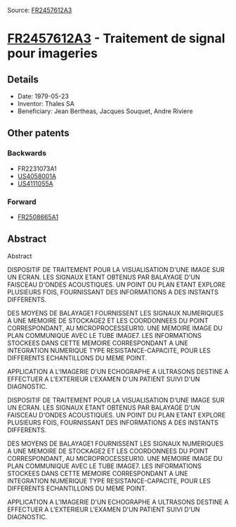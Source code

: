 Source: [FR2457612A3](https://patents.google.com/patent/FR2457612A3)

# [FR2457612A3](FR2457612A3.md) - Traitement de signal pour imageries

## Details

* Date: 1979-05-23
* Inventor: Thales SA
* Beneficiary: Jean Bertheas, Jacques Souquet, Andre Riviere

## Other patents

### Backwards
 * FR2231073A1
 * [US4058001A](US4058001A.md)
 * [US4111055A](US4111055A.md)
### Forward
 * [FR2508665A1](FR2508665A1.md)
## Abstract

Abstract

DISPOSITIF DE TRAITEMENT POUR LA VISUALISATION D'UNE IMAGE SUR UN ECRAN. LES SIGNAUX ETANT OBTENUS PAR BALAYAGE D'UN FAISCEAU D'ONDES ACOUSTIQUES. UN POINT DU PLAN ETANT EXPLORE PLUSIEURS FOIS, FOURNISSANT DES INFORMATIONS A DES INSTANTS DIFFERENTS.</P><P>DES MOYENS DE BALAYAGE1 FOURNISSENT LES SIGNAUX NUMERIQUES A UNE MEMOIRE DE STOCKAGE2 ET LES COORDONNEES DU POINT CORRESPONDANT, AU MICROPROCESSEUR10. UNE MEMOIRE IMAGE DU PLAN COMMUNIQUE AVEC LE TUBE IMAGE7. LES INFORMATIONS STOCKEES DANS CETTE MEMOIRE CORRESPONDANT A UNE INTEGRATION NUMERIQUE TYPE RESISTANCE-CAPACITE, POUR LES DIFFERENTS ECHANTILLONS DU MEME POINT.</P><P>APPLICATION A L'IMAGERIE D'UN ECHOGRAPHE A ULTRASONS DESTINE A EFFECTUER A L'EXTERIEUR L'EXAMEN D'UN PATIENT SUIVI D'UN DIAGNOSTIC.



DISPOSITIF DE TRAITEMENT POUR LA VISUALISATION D'UNE IMAGE SUR UN ECRAN. LES SIGNAUX ETANT OBTENUS PAR BALAYAGE D'UN FAISCEAU D'ONDES ACOUSTIQUES. UN POINT DU PLAN ETANT EXPLORE PLUSIEURS FOIS, FOURNISSANT DES INFORMATIONS A DES INSTANTS DIFFERENTS.</P><P>DES MOYENS DE BALAYAGE1 FOURNISSENT LES SIGNAUX NUMERIQUES A UNE MEMOIRE DE STOCKAGE2 ET LES COORDONNEES DU POINT CORRESPONDANT, AU MICROPROCESSEUR10. UNE MEMOIRE IMAGE DU PLAN COMMUNIQUE AVEC LE TUBE IMAGE7. LES INFORMATIONS STOCKEES DANS CETTE MEMOIRE CORRESPONDANT A UNE INTEGRATION NUMERIQUE TYPE RESISTANCE-CAPACITE, POUR LES DIFFERENTS ECHANTILLONS DU MEME POINT.</P><P>APPLICATION A L'IMAGERIE D'UN ECHOGRAPHE A ULTRASONS DESTINE A EFFECTUER A L'EXTERIEUR L'EXAMEN D'UN PATIENT SUIVI D'UN DIAGNOSTIC.